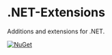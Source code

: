 # .NET-Extensions

Additions and extensions for .NET.

[![NuGet](https://img.shields.io/nuget/v/RegionOrebroLan.svg?label=NuGet)](https://www.nuget.org/packages/RegionOrebroLan)